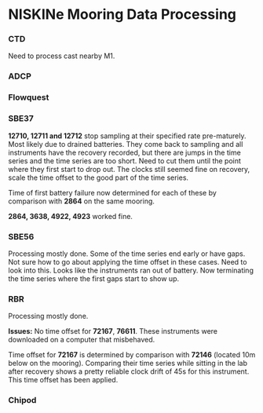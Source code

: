 NISKINe Mooring Data Processing
===============================

### CTD
Need to process cast nearby M1.

### ADCP

### Flowquest

### SBE37
**12710, 12711 and 12712** stop sampling at their specified rate pre-maturely. Most likely due to drained batteries. They come back to sampling and all instruments have the recovery recorded, but there are jumps in the time series and the time series are too short. Need to cut them until the point where they first start to drop out. The clocks still seemed fine on recovery, scale the time offset to the good part of the time series.

Time of first battery failure now determined for each of these by comparison with **2864** on the same mooring.

**2864, 3638, 4922, 4923** worked fine.

### SBE56
Processing mostly done.
Some of the time series end early or have gaps. Not sure how to go about applying the time offset in these cases. Need to look into this. Looks like the instruments ran out of battery. Now terminating the time series where the first gaps start to show up.

### RBR
Processing mostly done.

**Issues:** No time offset for **72167**, **76611**. These instruments were downloaded on a computer that misbehaved.

Time offset for **72167** is determined by comparison with **72146** (located 10m below on the mooring). Comparing their time series while sitting in the lab after recovery shows a pretty reliable clock drift of 45s for this instrument. This time offset has been applied.

### Chipod
